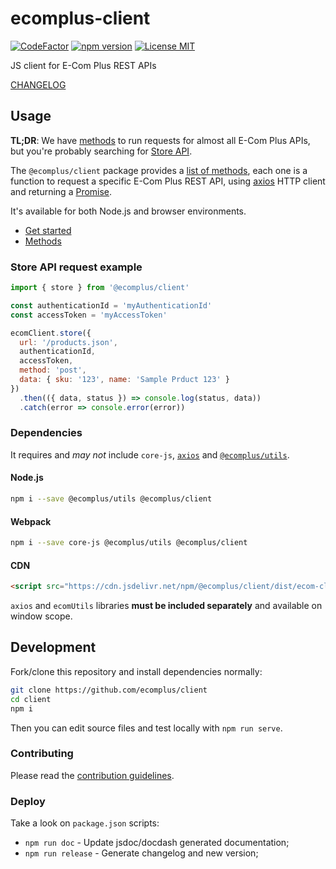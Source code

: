 # ecomplus-client

[![CodeFactor](https://www.codefactor.io/repository/github/ecomplus/client/badge)](https://www.codefactor.io/repository/github/ecomplus/client) [![npm version](https://img.shields.io/npm/v/@ecomplus/client.svg)](https://www.npmjs.org/@ecomplus/client) [![License MIT](https://img.shields.io/badge/License-MIT-yellow.svg)](https://opensource.org/licenses/MIT)

JS client for E-Com Plus REST APIs

[CHANGELOG](https://github.com/ecomplus/client/blob/master/CHANGELOG.md)

## Usage

**TL;DR**: We have [methods](https://developers.e-com.plus/client/ecomClient.html) to run requests for almost all E-Com Plus APIs, but you're probably searching for [Store API](https://developers.e-com.plus/client/ecomClient.html#.store).

The `@ecomplus/client` package provides a [list of methods](https://developers.e-com.plus/client/ecomClient.html), each one is a function to request a specific E-Com Plus REST API, using [axios](https://github.com/axios/axios) HTTP client and returning a [Promise](https://developer.mozilla.org/docs/Web/JavaScript/Reference/Global_Objects/Promise).

It's available for both Node.js and browser environments.

- [Get started](https://developers.e-com.plus/client/module-@ecomplus_client.html)
- [Methods](https://developers.e-com.plus/client/ecomClient.html)

### Store API request example

```js
import { store } from '@ecomplus/client'

const authenticationId = 'myAuthenticationId'
const accessToken = 'myAccessToken'

ecomClient.store({
  url: '/products.json',
  authenticationId,
  accessToken,
  method: 'post',
  data: { sku: '123', name: 'Sample Prduct 123' }
})
  .then(({ data, status }) => console.log(status, data))
  .catch(error => console.error(error))
```

### Dependencies

It requires and _may not_ include `core-js`, [`axios`](https://github.com/axios/axios) and [`@ecomplus/utils`](https://github.com/ecomplus/utils).

#### Node.js

```bash
npm i --save @ecomplus/utils @ecomplus/client
```

#### Webpack

```bash
npm i --save core-js @ecomplus/utils @ecomplus/client
```

#### CDN

```html
<script src="https://cdn.jsdelivr.net/npm/@ecomplus/client/dist/ecom-client.polyfill.min.js"></script>
```

`axios` and `ecomUtils` libraries **must be included separately** and available on window scope.

## Development

Fork/clone this repository and install dependencies normally:

```bash
git clone https://github.com/ecomplus/client
cd client
npm i
```

Then you can edit source files and test locally with `npm run serve`.

### Contributing

Please read the [contribution guidelines](CONTRIBUTING.md).

### Deploy

Take a look on `package.json` scripts:

- `npm run doc` - Update jsdoc/docdash generated documentation;
- `npm run release` - Generate changelog and new version;
